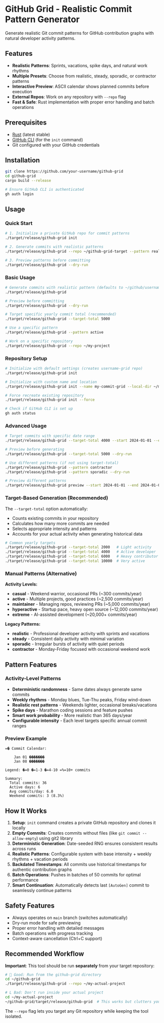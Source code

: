 # GitHub Grid - Realistic Commit Pattern Generator

Generate realistic Git commit patterns for GitHub contribution graphs with natural developer activity patterns.

## Features

- **Realistic Patterns**: Sprints, vacations, spike days, and natural work rhythms
- **Multiple Presets**: Choose from realistic, steady, sporadic, or contractor patterns  
- **Interactive Preview**: ASCII calendar shows planned commits before execution
- **External Repos**: Work on any repository with `--repo` flag
- **Fast & Safe**: Rust implementation with proper error handling and batch operations

## Prerequisites

- [Rust](https://rustup.rs/) (latest stable)
- [GitHub CLI](https://cli.github.com/) (for the `init` command)
- Git configured with your GitHub credentials

## Installation

```bash
git clone https://github.com/your-username/github-grid
cd github-grid
cargo build --release

# Ensure GitHub CLI is authenticated
gh auth login
```

## Usage

### Quick Start
```bash
# 1. Initialize a private GitHub repo for commit patterns
./target/release/github-grid init

# 2. Generate commits with realistic patterns
./target/release/github-grid --repo ~/github-grid-target --pattern realistic

# 3. Preview patterns before committing
./target/release/github-grid --dry-run
```

### Basic Usage
```bash
# Generate commits with realistic pattern (defaults to ~/github/username-grid)
./target/release/github-grid

# Preview before committing
./target/release/github-grid --dry-run

# Target specific yearly commit total (recommended)
./target/release/github-grid --target-total 5000

# Use a specific pattern
./target/release/github-grid --pattern active

# Work on a specific repository
./target/release/github-grid --repo ~/my-project
```

### Repository Setup
```bash
# Initialize with default settings (creates username-grid repo)
./target/release/github-grid init

# Initialize with custom name and location
./target/release/github-grid init --name my-commit-grid --local-dir ~/my-grid

# Force recreate existing repository
./target/release/github-grid init --force

# Check if GitHub CLI is set up
gh auth status
```

### Advanced Usage
```bash
# Target commits with specific date range
./target/release/github-grid --target-total 4000 --start 2024-01-01 --end 2024-06-30

# Preview before generating
./target/release/github-grid --target-total 5000 --dry-run

# Use different patterns (if not using target-total)
./target/release/github-grid --pattern contractor
./target/release/github-grid --pattern sporadic --dry-run

# Preview different patterns
./target/release/github-grid preview --start 2024-01-01 --end 2024-01-07 --pattern realistic
```

### Target-Based Generation (Recommended)

The `--target-total` option automatically:
- Counts existing commits in your repository
- Calculates how many more commits are needed  
- Selects appropriate intensity and patterns
- Accounts for your actual activity when generating historical data

```bash
# Common yearly targets
./target/release/github-grid --target-total 2000   # Light activity
./target/release/github-grid --target-total 4000   # Active developer  
./target/release/github-grid --target-total 6000   # Heavy contributor
./target/release/github-grid --target-total 10000  # Very active
```

### Manual Patterns (Alternative)

**Activity Levels:**
- **casual** - Weekend warrior, occasional PRs (~300 commits/year)
- **active** - Multiple projects, good practices (~2,500 commits/year)  
- **maintainer** - Managing repos, reviewing PRs (~5,000 commits/year)
- **hyperactive** - Startup pace, heavy open source (~12,000 commits/year)
- **extreme** - AI-assisted development (~20,000+ commits/year)

**Legacy Patterns:**
- **realistic** - Professional developer activity with sprints and vacations
- **steady** - Consistent daily activity with minimal variation
- **sporadic** - Irregular bursts of activity with quiet periods
- **contractor** - Monday-Friday focused with occasional weekend work

## Pattern Features

### Activity-Level Patterns
- **Deterministic randomness** - Same dates always generate same commits
- **Weekly rhythms** - Monday blues, Tue-Thu peaks, Friday wind-down
- **Realistic rest patterns** - Weekends lighter, occasional breaks/vacations
- **Spike days** - Marathon coding sessions and feature pushes
- **Smart work probability** - More realistic than 365 days/year
- **Configurable intensity** - Each level targets specific annual commit ranges

### Preview Example
```
=� Commit Calendar:

    Jan 01 �������
    Jan 08 �������

Legend: �=0 �=1-3 �=4-10 =%=10+ commits

Summary:
  Total commits: 36
  Active days: 6
  Avg commits/day: 6.0
  Weekend commits: 3 (8.3%)
```

## How It Works

1. **Setup**: `init` command creates a private GitHub repository and clones it locally
2. **Empty Commits**: Creates commits without files (like `git commit --allow-empty`) using git2 library
3. **Deterministic Generation**: Date-seeded RNG ensures consistent results across runs
4. **Realistic Patterns**: Configurable system with base intensity + weekly rhythms + vacation periods
5. **Backdated Timestamps**: All commits use historical timestamps for authentic contribution graphs
6. **Batch Operations**: Pushes in batches of 50 commits for optimal performance
7. **Smart Continuation**: Automatically detects last `[AutoGen]` commit to seamlessly continue patterns

## Safety Features

- Always operates on `main` branch (switches automatically)
- Dry-run mode for safe previewing
- Proper error handling with detailed messages
- Batch operations with progress tracking
- Context-aware cancellation (Ctrl+C support)

## Recommended Workflow

**Important**: This tool should be run **separately** from your target repository:

```bash
#  Good: Run from the github-grid directory
cd ~/github-grid  
./target/release/github-grid --repo ~/my-actual-project

# L Bad: Don't run inside your actual project
cd ~/my-actual-project
~/github-grid/target/release/github-grid  # This works but clutters your project
```

The `--repo` flag lets you target any Git repository while keeping the tool isolated.
